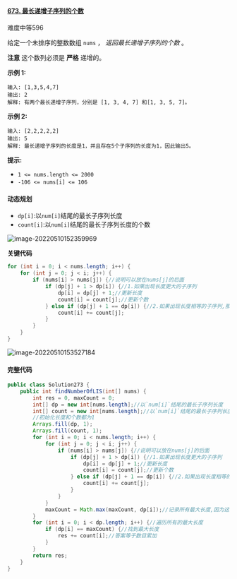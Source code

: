 #### [673. 最长递增子序列的个数](https://leetcode.cn/problems/number-of-longest-increasing-subsequence/)

难度中等596

给定一个未排序的整数数组 `nums` ， *返回最长递增子序列的个数* 。

**注意** 这个数列必须是 **严格** 递增的。

**示例 1:**

```
输入: [1,3,5,4,7]
输出: 2
解释: 有两个最长递增子序列，分别是 [1, 3, 4, 7] 和[1, 3, 5, 7]。
```

**示例 2:**

```
输入: [2,2,2,2,2]
输出: 5
解释: 最长递增子序列的长度是1，并且存在5个子序列的长度为1，因此输出5。
```

**提示:**

- `1 <= nums.length <= 2000`
- `-106 <= nums[i] <= 106`

#### 动态规划

- `dp[i]`:以`num[i]`结尾的最长子序列长度
- `count[i]`:以`num[i]`结尾的最长子序列长度的个数

![image-20220510152359969](C:\Users\29608\AppData\Roaming\Typora\typora-user-images\image-20220510152359969.png)

**关键代码**

```java
for (int i = 0; i < nums.length; i++) {
    for (int j = 0; j < i; j++) {
        if (nums[i] > nums[j]) {//说明可以放在nums[j]的后面
            if (dp[j] + 1 > dp[i]) {//1.如果出现长度更大的子序列
                dp[i] = dp[j] + 1;//更新长度
                count[i] = count[j];//更新个数
            } else if (dp[j] + 1 == dp[i]) {//2.如果出现长度相等的子序列,那么计数+1
                count[i] += count[j];
            }
        }
    }
}
```

![image-20220510153527184](C:\Users\29608\AppData\Roaming\Typora\typora-user-images\image-20220510153527184.png)

#### 完整代码

```java
public class Solution273 {
    public int findNumberOfLIS(int[] nums) {
        int res = 0, maxCount = 0;
        int[] dp = new int[nums.length];//以`num[i]`结尾的最长子序列长度
        int[] count = new int[nums.length];//以`num[i]`结尾的最长子序列长度的个数
        //初始化长度和个数都为1
        Arrays.fill(dp, 1);
        Arrays.fill(count, 1);
        for (int i = 0; i < nums.length; i++) {
            for (int j = 0; j < i; j++) {
                if (nums[i] > nums[j]) {//说明可以放在nums[j]的后面
                    if (dp[j] + 1 > dp[i]) {//1.如果出现长度更大的子序列
                        dp[i] = dp[j] + 1;//更新长度
                        count[i] = count[j];//更新个数
                    } else if (dp[j] + 1 == dp[i]) {//2.如果出现长度相等的子序列,那么计数+1
                        count[i] += count[j];
                    }
                }
            }
            maxCount = Math.max(maxCount, dp[i]);//记录所有最大长度,因为这里dp[i]仅代表的是以num[i]结尾的最长子序列
        }
        for (int i = 0; i < dp.length; i++) {//遍历所有的最大长度
            if (dp[i] == maxCount) {//找到最大长度
                res += count[i];//答案等于数目累加
            }
        }
        return res;
    }
}
```